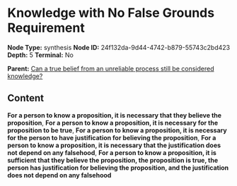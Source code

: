 # Knowledge with No False Grounds Requirement

**Node Type:** synthesis
**Node ID:** 24f132da-9d44-4742-b879-55743c2bd423
**Depth:** 5
**Terminal:** No

**Parent:** [Can a true belief from an unreliable process still be considered knowledge?](can-a-true-belief-from-an-unreliable-process-still-be-considered-knowledge-antithesis-f1cdc980-f030-4865-89e2-f88de366bab4.md)

## Content

**For a person to know a proposition, it is necessary that they believe the proposition**, **For a person to know a proposition, it is necessary for the proposition to be true**, **For a person to know a proposition, it is necessary for the person to have justification for believing the proposition**, **For a person to know a proposition, it is necessary that the justification does not depend on any falsehood**, **For a person to know a proposition, it is sufficient that they believe the proposition, the proposition is true, the person has justification for believing the proposition, and the justification does not depend on any falsehood**
